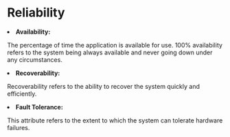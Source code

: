 # Reliability


<list>
<li><b>Availability:</b>
<p>The percentage of time the application is available for use. 100% availability refers to the system being always available and never going down under any circumstances.</p></li>
<li><b>Recoverability:</b>
<p>Recoverability refers to the ability to recover the system quickly and efficiently. </p></li>
<li><b>Fault Tolerance:</b>
<p>This attribute refers to the extent to which the system can tolerate hardware failures. </p></li>
</list>